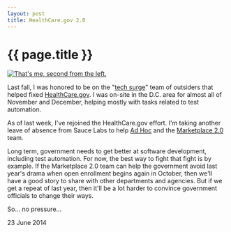 ```yaml
---
layout: post
title: HealthCare.gov 2.0
---
```


<h1>{{ page.title }}</h1>

<a href="http://www.msnbc.com/all-in/watch/the-nerds-who-saved-obamacare-175808579562"><img src="{{ site.url }}/images/all-in-screenshot.png" alt="That's me, second from the left."/></a>

<p>Last fall, I was honored to be on the "<a href="http://www.whitehouse.gov/the-press-office/2013/10/21/remarks-president-affordable-care-act">tech surge</a>" team of outsiders that helped fixed <a href="http://healthcare.gov">HealthCare.gov</a>. I was on-site in the D.C. area for almost all of November and December, helping mostly with tasks related to test automation.</p>

<p>As of last week, I've rejoined the HealthCare.gov effort. I'm taking another leave of absence from Sauce Labs to help <a href="http://adhocteam.us/">Ad Hoc</a> and the <a href="http://www.wired.com/2014/06/healthcare-gov-revamp/">Marketplace 2.0</a> team.</p>

<p>Long term, government needs to get better at software development, including test automation. For now, the best way to fight that fight is by example. If the Marketplace 2.0 team can help the government avoid last year's drama when open enrollment begins again in October, then we'll have a good story to share with other departments and agencies. But if we get a repeat of last year, then it'll be a lot harder to convince government officials to change their ways.</p>

<p>So... no pressure...</p>

<p class="meta">23 June 2014</p>
